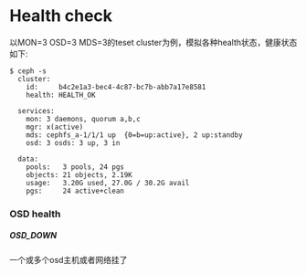 # Health check

以MON=3 OSD=3 MDS=3的teset cluster为例，模拟各种health状态，健康状态如下:

```
$ ceph -s
  cluster:
    id:     b4c2e1a3-bec4-4c87-bc7b-abb7a17e8581
    health: HEALTH_OK
 
  services:
    mon: 3 daemons, quorum a,b,c
    mgr: x(active)
    mds: cephfs_a-1/1/1 up  {0=b=up:active}, 2 up:standby
    osd: 3 osds: 3 up, 3 in
 
  data:
    pools:   3 pools, 24 pgs
    objects: 21 objects, 2.19K
    usage:   3.20G used, 27.0G / 30.2G avail
    pgs:     24 active+clean
```

### OSD health

##### OSD\_DOWN

一个或多个osd主机或者网络挂了

```

```



